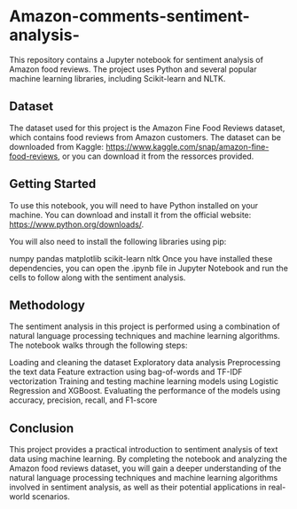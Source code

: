 # Amazon-comments-sentiment-analysis-
This repository contains a Jupyter notebook for sentiment analysis of Amazon food reviews. The project uses Python and several popular machine learning libraries, including Scikit-learn and NLTK.

## Dataset
The dataset used for this project is the Amazon Fine Food Reviews dataset, which contains food reviews from Amazon customers. The dataset can be downloaded from Kaggle: https://www.kaggle.com/snap/amazon-fine-food-reviews, or you can download it from the ressorces provided.

## Getting Started
To use this notebook, you will need to have Python installed on your machine. You can download and install it from the official website: https://www.python.org/downloads/.

You will also need to install the following libraries using pip:

numpy
pandas
matplotlib
scikit-learn
nltk
Once you have installed these dependencies, you can open the .ipynb file in Jupyter Notebook and run the cells to follow along with the sentiment analysis.

## Methodology
The sentiment analysis in this project is performed using a combination of natural language processing techniques and machine learning algorithms. The notebook walks through the following steps:

Loading and cleaning the dataset
Exploratory data analysis
Preprocessing the text data
Feature extraction using bag-of-words and TF-IDF vectorization
Training and testing machine learning models using Logistic Regression and XGBoost.
Evaluating the performance of the models using accuracy, precision, recall, and F1-score
## Conclusion
This project provides a practical introduction to sentiment analysis of text data using machine learning. By completing the notebook and analyzing the Amazon food reviews dataset, you will gain a deeper understanding of the natural language processing techniques and machine learning algorithms involved in sentiment analysis, as well as their potential applications in real-world scenarios.
